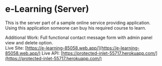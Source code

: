 # e-Learning (Server)

This is the server part of a sample online service providing application. Using this application someone can buy his required course to learn.


Additional Work: Full functional contact message form with admin panel view and delete option.  
Live Site: [https://e-learning-85058.web.app/](https://e-learning-85058.web.app/)
Live API: [https://protected-inlet-55717.herokuapp.com/](https://protected-inlet-55717.herokuapp.com/)